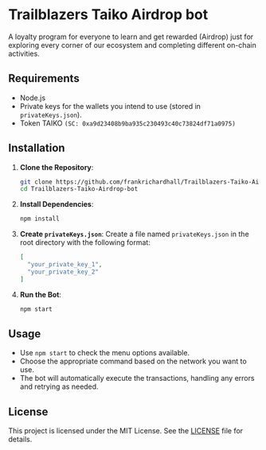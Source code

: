 # Trailblazers Taiko Airdrop bot
A loyalty program for everyone to learn and get rewarded (Airdrop) just for exploring every corner of our ecosystem and completing different on-chain activities.

## Requirements

- Node.js
- Private keys for the wallets you intend to use (stored in `privateKeys.json`).
- Token TAIKO `(SC: 0xa9d23408b9ba935c230493c40c73824df71a0975)`

## Installation

1. **Clone the Repository**:

   ```bash
   git clone https://github.com/frankrichardhall/Trailblazers-Taiko-Airdrop-bot.git
   cd Trailblazers-Taiko-Airdrop-bot
   ```

2. **Install Dependencies**:

   ```bash
   npm install
   ```

3. **Create `privateKeys.json`**:
   Create a file named `privateKeys.json` in the root directory with the following format:

   ```json
   [
     "your_private_key_1",
     "your_private_key_2"
   ]
   ```

4. **Run the Bot**:

   ```bash
   npm start
   ```

## Usage

- Use `npm start` to check the menu options available.
- Choose the appropriate command based on the network you want to use.
- The bot will automatically execute the transactions, handling any errors and retrying as needed.

## License

This project is licensed under the MIT License. See the [LICENSE](LICENSE) file for details.
 
 
 
 
 
 
 
 
 
 
 
 
 
 
 
 
 
 
 
 